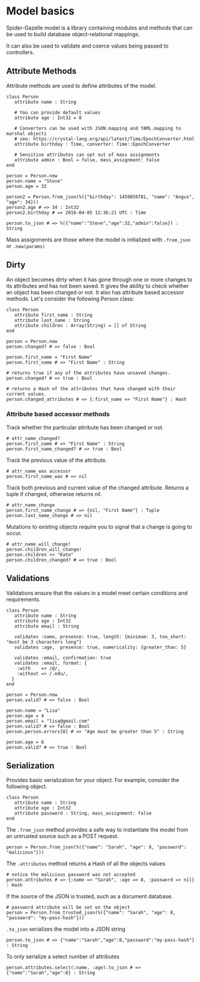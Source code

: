 # Model basics

Spider-Gazelle model is a library containing modules and methods that can be used to
build database object-relational mappings.

It can also be used to validate and coerce values being passed to controllers.


## Attribute Methods

Attribute methods are used to define attributes of the model.


```crystal
class Person
   attribute name : String

   # You can provide default values
   attribute age : Int32 = 0

   # Converters can be used with JSON.mapping and YAML.mapping to marshal objects
   # see: https://crystal-lang.org/api/latest/Time/EpochConverter.html
   attribute birthday : Time, converter: Time::EpochConverter

   # Sensitive attributes can opt out of mass assignments
   attribute admin : Bool = false, mass_assignment: false
end

person = Person.new
person.name = "Steve"
person.age = 32

person2 = Person.from_json(%({"birthday": 1459859781, "name": "Angus", "age": 34}))
person2.age # => 34 : Int32
person2.birthday # => 2016-04-05 12:36:21 UTC : Time

person.to_json # => %({"name":"Steve","age":32,"admin":false}) : String

```

Mass assignments are those where the model is initialized with `.from_json` or `.new(params)`


## Dirty

An object becomes dirty when it has gone through one or more changes to its attributes and has not been saved.
It gives the ability to check whether an object has been changed or not. It also has attribute based accessor methods.
Let's consider the following Person class:

```crystal
class Person
   attribute first_name : String
   attribute last_name : String
   attribute children : Array(String) = [] of String
end

person = Person.new
person.changed? # => false : Bool

person.first_name = "First Name"
person.first_name # => "First Name" : String

# returns true if any of the attributes have unsaved changes.
person.changed? # => true : Bool

# returns a Hash of the attributes that have changed with their current values.
person.changed_attributes # => {:first_name => "First Name"} : Hash

```


### Attribute based accessor methods

Track whether the particular attribute has been changed or not.

```crystal
# attr_name_changed?
person.first_name # => "First Name" : String
person.first_name_changed? # => true : Bool

```

Track the previous value of the attribute.

```crystal
# attr_name_was accessor
person.first_name_was # => nil

```

Track both previous and current value of the changed attribute. Returns a tuple if changed, otherwise returns nil.

```crystal
# attr_name_change
person.first_name_change # => {nil, "First Name"} : Tuple
person.last_name_change # => nil

```

Mutations to existing objects require you to signal that a change is going to occur.

```crystal
# attr_name_will_change!
person.children_will_change!
person.children << "Kate"
person.children_changed? # => true : Bool

```


## Validations

Validations ensure that the values in a model meet certain conditions and requirements.

```crystal
class Person
   attribute name : String
   attribute age : Int32
   attribute email : String

   validates :name, presence: true, length: {minimum: 3, too_short: "must be 3 characters long"}
   validates :age,  presence: true, numericality: {greater_than: 5}

   validates :email, confirmation: true
   validates :email, format: {
    :with    => /@/,
    :without => /.edu/,
  }
end

person = Person.new
person.valid? # => false : Bool

person.name = "Lisa"
person.age = 4
person.email = "lisa@gmail.com"
person.valid? # => false : Bool
person.person.errors[0] # => "Age must be greater than 5" : String

person.age = 6
person.valid? # => true : Bool

```


## Serialization

Provides basic serialization for your object. For example, consider the following object.

```crystal
class Person
   attribute name : String
   attribute age : Int32
   attribute password : String, mass_assignment: false
end

```

The `.from_json` method provides a safe way to instantiate the model from an untrusted source such as a POST request.

```crystal
person = Person.from_json(%({"name": "Sarah", "age": 8, "password": "malicious"}))

```

The `.attributes` method returns a Hash of all the objects values

```crystal
# notice the malicious password was not accepted
person.attributes # => {:name => "Sarah", :age => 8, :password => nil} : Hash

```

If the source of the JSON is trusted, such as a document database.

```crystal
# password attribute will be set on the object
person = Person.from_trusted_json(%({"name": "Sarah", "age": 8, "password": "my-pass-hash"}))

```

`.to_json` serializes the model into a JSON string

```crystal
person.to_json # => {"name":"Sarah","age":8,"password":"my-pass-hash"} : String

```

To only serialize a select number of attributes

```crystal
person.attributes.select(:name, :age).to_json # => {"name":"Sarah","age":8} : String

```

